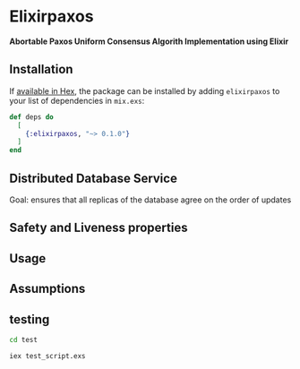 # Elixirpaxos

**Abortable Paxos Uniform Consensus Algorith Implementation using Elixir**

## Installation

If [available in Hex](https://hex.pm/docs/publish), the package can be installed
by adding `elixirpaxos` to your list of dependencies in `mix.exs`:

```elixir
def deps do
  [
    {:elixirpaxos, "~> 0.1.0"}
  ]
end
```



## Distributed Database Service
Goal: ensures that all replicas of the database agree on the order of updates

## Safety and Liveness properties

## Usage

## Assumptions

## testing

```bash
cd test
```

```bash
iex test_script.exs
```






